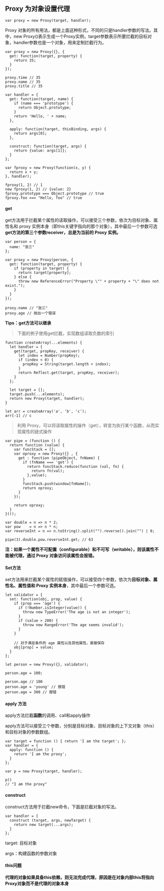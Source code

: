 ## Proxy 为对象设置代理

	var proxy = new Proxy(target, handler);

Proxy 对象的所有用法，都是上面这种形式，不同的只是handler参数的写法。其中，new Proxy()表示生成一个Proxy实例，target参数表示所要拦截的目标对象，handler参数也是一个对象，用来定制拦截行为。

	var proxy = new Proxy({}, {
	  get: function(target, property) {
	    return 35;
	  }
	});
	
	proxy.time // 35
	proxy.name // 35
	proxy.title // 35

	var handler = {
	  get: function(target, name) {
	    if (name === 'prototype') {
	      return Object.prototype;
	    }
	    return 'Hello, ' + name;
	  },
	
	  apply: function(target, thisBinding, args) {
	    return args[0];
	  },
	
	  construct: function(target, args) {
	    return {value: args[1]};
	  }
	};
	
	var fproxy = new Proxy(function(x, y) {
	  return x + y;
	}, handler);
	
	fproxy(1, 2) // 1
	new fproxy(1, 2) // {value: 2}
	fproxy.prototype === Object.prototype // true
	fproxy.foo === "Hello, foo" // true

#### get 

get方法用于拦截某个属性的读取操作，可以接受三个参数，依次为目标对象、属性名和 proxy 实例本身（即this关键字指向的那个对象），其中最后一个参数可选 **get方法的第三个参数receiver，总是为当前的 Proxy 实例。**

	var person = {
	  name: "张三"
	};
	
	var proxy = new Proxy(person, {
	  get: function(target, property) {
	    if (property in target) {
	      return target[property];
	    } else {
	      throw new ReferenceError("Property \"" + property + "\" does not exist.");
	    }
	  }
	});
	
	proxy.name // "张三"
	proxy.age // 抛出一个错误

**Tips：get方法可以继承**

> 下面的例子使用get拦截，实现数组读取负数的索引

	function createArray(...elements) {
	  let handler = {
	    get(target, propKey, receiver) {
	      let index = Number(propKey);
	      if (index < 0) {
	        propKey = String(target.length + index);
	      }
	      return Reflect.get(target, propKey, receiver);
	    }
	  };
	
	  let target = [];
	  target.push(...elements);
	  return new Proxy(target, handler);
	}
	
	let arr = createArray('a', 'b', 'c');
	arr[-1] // c

> 利用 Proxy，可以将读取属性的操作（get），转变为执行某个函数，从而实现属性的链式操作

	var pipe = (function () {
	  return function (value) {
	    var funcStack = [];
	    var oproxy = new Proxy({} , {
	      get : function (pipeObject, fnName) {
	        if (fnName === 'get') {
	          return funcStack.reduce(function (val, fn) {
	            return fn(val);
	          },value);
	        }
	        funcStack.push(window[fnName]);
	        return oproxy;
	      }
	    });
	
	    return oproxy;
	  }
	}());
	
	var double = n => n * 2;
	var pow    = n => n * n;
	var reverseInt = n => n.toString().split("").reverse().join("") | 0;
	
	pipe(3).double.pow.reverseInt.get; // 63

**注：如果一个属性不可配置（configurable）和不可写（writable），则该属性不能被代理，通过 Proxy 对象访问该属性会报错。**

#### Set方法

set方法用来拦截某个属性的赋值操作，可以接受四个参数，依次为**目标对象、属性名、属性值和 Proxy 实例本身**，其中最后一个参数可选。

	let validator = {
	  set: function(obj, prop, value) {
	    if (prop === 'age') {
	      if (!Number.isInteger(value)) {
	        throw new TypeError('The age is not an integer');
	      }
	      if (value > 200) {
	        throw new RangeError('The age seems invalid');
	      }
	    }
	
	    // 对于满足条件的 age 属性以及其他属性，直接保存
	    obj[prop] = value;
	  }
	};
	
	let person = new Proxy({}, validator);
	
	person.age = 100;
	
	person.age // 100
	person.age = 'young' // 报错
	person.age = 300 // 报错


#### apply 方法

apply方法拦截**函数**的调用、call和apply操作 

apply方法可以接受三个参数，分别是目标对象、目标对象的上下文对象（this）和目标对象的参数数组。

	var target = function () { return 'I am the target'; };
	var handler = {
	  apply: function () {
	    return 'I am the proxy';
	  }
	};
	
	var p = new Proxy(target, handler);
	
	p()
	// "I am the proxy"

#### construct

construct方法用于拦截new命令，下面是拦截对象的写法。

	var handler = {
	  construct (target, args, newTarget) {
	    return new target(...args);
	  }
	};

target: 目标对象

args：构建函数的参数对象

#### this问题

**代理的对象如果具备this依赖，则无法完成代理，原因是在对象内部this将指向Proxy对象而不是代理的对象本身**